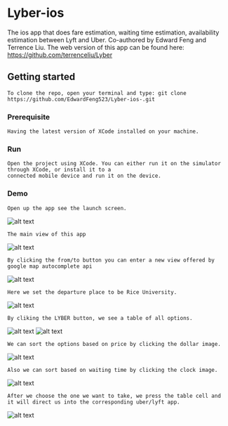 # Lyber-ios
The ios app that does fare estimation, waiting time estimation, availability estimation between Lyft and Uber. 
Co-authored by Edward Feng and Terrence Liu.
The web version of this app can be found here: https://github.com/terrenceliu/Lyber

## Getting started

```
To clone the repo, open your terminal and type: git clone https://github.com/EdwardFeng523/Lyber-ios-.git
```

### Prerequisite

```
Having the latest version of XCode installed on your machine.
```

### Run

```
Open the project using XCode. You can either run it on the simulator through XCode, or install it to a 
connected mobile device and run it on the device.
```

### Demo

```
Open up the app see the launch screen.
```
![alt text](screenshots/launchscreen.jpg "Launch Screen")
```
The main view of this app
```
![alt text](screenshots/main.jpg "Launch Screen")
```
By clicking the from/to button you can enter a new view offered by google map autocomplete api
```
![alt text](screenshots/autoComplete.jpg "Launch Screen")
```
Here we set the departure place to be Rice University.
```
![alt text](screenshots/from.jpg "Launch Screen")
```
By cliking the LYBER button, we see a table of all options.
```
![alt text](screenshots/calling.jpg "Launch Screen")
![alt text](screenshots/gotResult.jpg "Launch Screen")
```
We can sort the options based on price by clicking the dollar image.
```
![alt text](screenshots/sortByPrice.jpg "Launch Screen")
```
Also we can sort based on waiting time by clicking the clock image.
```
![alt text](screenshots/sortByTime.jpg "Launch Screen")
```
After we choose the one we want to take, we press the table cell and it will direct us into the corresponding uber/lyft app.
```
![alt text](screenshots/directToUber.jpg "Launch Screen")
